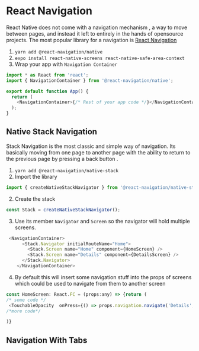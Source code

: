 # React Navigation 
React Native does not come with a navigation mechanism , a way to move between pages, and instead it left to entirely in the hands of opensource projects. 
The most popular library for a navigation is [React Navigation](https://reactnavigation.org)
1. `yarn add @react-navigation/native`
2. `expo install react-native-screens react-native-safe-area-context`
3. Wrap your app with `Navigation Container`
```js
import * as React from 'react';
import { NavigationContainer } from '@react-navigation/native';

export default function App() {
  return (
    <NavigationContainer>{/* Rest of your app code */}</NavigationContainer>
  );
}
```
## Native Stack Navigation 
Stack Navigation is the most classic and simple way of navigation. Its basically moving from one page to another page with the ability to return to the previous page by pressing a back button . 

1. `yarn add @react-navigation/native-stack`
1. Import the library
```js
import { createNativeStackNavigator } from '@react-navigation/native-stack';
```
2. Create the stack 
```js
const Stack = createNativeStackNavigator();
```
3. Use its member `Navigator` and `Screen` so the navigator will hold multiple screens. 
```js
 <NavigationContainer>
      <Stack.Navigator initialRouteName="Home">
        <Stack.Screen name="Home" component={HomeScreen} />
        <Stack.Screen name="Details" component={DetailsScreen} />
      </Stack.Navigator>
    </NavigationContainer>
```

4. By default this will insert some navigation stuff into the props of screens which could be used to navigate from them to another screen 

```js
const HomeScreen: React.FC = (props:any) => {return (
/* some code */ 
 <TouchableOpacity  onPress={() => props.navigation.navigate('Details',{id:3})}>
/*more code*/

)}
```


## Navigation With Tabs
